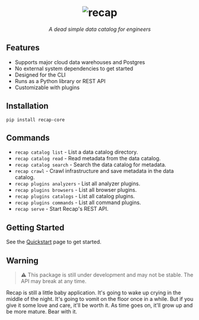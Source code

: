 <h1 align="center">
  <img src="https://github.com/recap-cloud/recap/blob/main/static/recap-logo.png?raw=true" alt="recap"></a>
  <br>
</h1>

<p align="center">
<i>A dead simple data catalog for engineers</i>
</p>

## Features

* Supports major cloud data warehouses and Postgres
* No external system dependencies to get started
* Designed for the CLI
* Runs as a Python library or REST API
* Customizable with plugins

## Installation

    pip install recap-core

## Commands

* `recap catalog list` - List a data catalog directory.
* `recap catalog read` - Read metadata from the data catalog.
* `recap catalog search` - Search the data catalog for metadata.
* `recap crawl` - Crawl infrastructure and save metadata in the data catalog.
* `recap plugins analyzers` - List all analyzer plugins.
* `recap plugins browsers` - List all browser plugins.
* `recap plugins catalogs` - List all catalog plugins.
* `recap plugins commands` - List all command plugins.
* `recap serve` - Start Recap's REST API.

## Getting Started

See the [Quickstart](https://docs.recap.cloud/latest/quickstart/) page to get started.

## Warning

> ⚠️ This package is still under development and may not be stable. The API may break at any time.

Recap is still a little baby application. It's going to wake up crying in the middle of the night. It's going to vomit on the floor once in a while. But if you give it some love and care, it'll be worth it. As time goes on, it'll grow up and be more mature. Bear with it.
